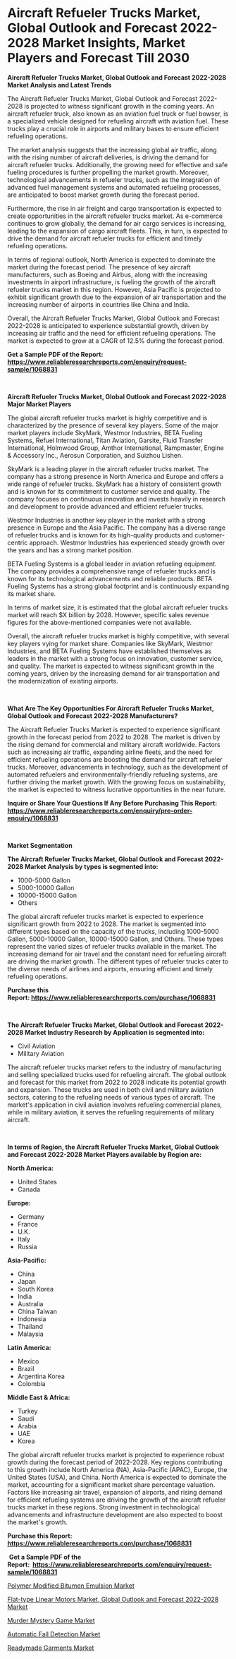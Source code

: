 <p><h1>Aircraft Refueler Trucks Market, Global Outlook and Forecast 2022-2028 Market Insights, Market Players and Forecast Till 2030</h1></p><p><strong>Aircraft Refueler Trucks Market, Global Outlook and Forecast 2022-2028 Market Analysis and Latest Trends</strong></p>
<p><p>The Aircraft Refueler Trucks Market, Global Outlook and Forecast 2022-2028 is projected to witness significant growth in the coming years. An aircraft refueler truck, also known as an aviation fuel truck or fuel bowser, is a specialized vehicle designed for refueling aircraft with aviation fuel. These trucks play a crucial role in airports and military bases to ensure efficient refueling operations.</p><p>The market analysis suggests that the increasing global air traffic, along with the rising number of aircraft deliveries, is driving the demand for aircraft refueler trucks. Additionally, the growing need for effective and safe fueling procedures is further propelling the market growth. Moreover, technological advancements in refueler trucks, such as the integration of advanced fuel management systems and automated refueling processes, are anticipated to boost market growth during the forecast period.</p><p>Furthermore, the rise in air freight and cargo transportation is expected to create opportunities in the aircraft refueler trucks market. As e-commerce continues to grow globally, the demand for air cargo services is increasing, leading to the expansion of cargo aircraft fleets. This, in turn, is expected to drive the demand for aircraft refueler trucks for efficient and timely refueling operations.</p><p>In terms of regional outlook, North America is expected to dominate the market during the forecast period. The presence of key aircraft manufacturers, such as Boeing and Airbus, along with the increasing investments in airport infrastructure, is fueling the growth of the aircraft refueler trucks market in this region. However, Asia Pacific is projected to exhibit significant growth due to the expansion of air transportation and the increasing number of airports in countries like China and India.</p><p>Overall, the Aircraft Refueler Trucks Market, Global Outlook and Forecast 2022-2028 is anticipated to experience substantial growth, driven by increasing air traffic and the need for efficient refueling operations. The market is expected to grow at a CAGR of 12.5% during the forecast period.</p></p>
<p><strong>Get a Sample PDF of the Report:&nbsp; <a href="https://www.reliableresearchreports.com/enquiry/request-sample/1068831">https://www.reliableresearchreports.com/enquiry/request-sample/1068831</a></strong></p>
<p>&nbsp;</p>
<p><strong>Aircraft Refueler Trucks Market, Global Outlook and Forecast 2022-2028 Major Market Players</strong></p>
<p><p>The global aircraft refueler trucks market is highly competitive and is characterized by the presence of several key players. Some of the major market players include SkyMark, Westmor Industries, BETA Fueling Systems, Refuel International, Titan Aviation, Garsite, Fluid Transfer International, Holmwood Group, Amthor International, Rampmaster, Engine & Accessory Inc., Aerosun Corporation, and Suizhou Lishen.</p><p>SkyMark is a leading player in the aircraft refueler trucks market. The company has a strong presence in North America and Europe and offers a wide range of refueler trucks. SkyMark has a history of consistent growth and is known for its commitment to customer service and quality. The company focuses on continuous innovation and invests heavily in research and development to provide advanced and efficient refueler trucks.</p><p>Westmor Industries is another key player in the market with a strong presence in Europe and the Asia Pacific. The company has a diverse range of refueler trucks and is known for its high-quality products and customer-centric approach. Westmor Industries has experienced steady growth over the years and has a strong market position.</p><p>BETA Fueling Systems is a global leader in aviation refueling equipment. The company provides a comprehensive range of refueler trucks and is known for its technological advancements and reliable products. BETA Fueling Systems has a strong global footprint and is continuously expanding its market share.</p><p>In terms of market size, it is estimated that the global aircraft refueler trucks market will reach $X billion by 2028. However, specific sales revenue figures for the above-mentioned companies were not available.</p><p>Overall, the aircraft refueler trucks market is highly competitive, with several key players vying for market share. Companies like SkyMark, Westmor Industries, and BETA Fueling Systems have established themselves as leaders in the market with a strong focus on innovation, customer service, and quality. The market is expected to witness significant growth in the coming years, driven by the increasing demand for air transportation and the modernization of existing airports.</p></p>
<p>&nbsp;</p>
<p><strong>What Are The Key Opportunities For Aircraft Refueler Trucks Market, Global Outlook and Forecast 2022-2028 Manufacturers?</strong></p>
<p><p>The Aircraft Refueler Trucks Market is expected to experience significant growth in the forecast period from 2022 to 2028. The market is driven by the rising demand for commercial and military aircraft worldwide. Factors such as increasing air traffic, expanding airline fleets, and the need for efficient refueling operations are boosting the demand for aircraft refueler trucks. Moreover, advancements in technology, such as the development of automated refuelers and environmentally-friendly refueling systems, are further driving the market growth. With the growing focus on sustainability, the market is expected to witness lucrative opportunities in the near future.</p></p>
<p><strong>Inquire or Share Your Questions If Any Before Purchasing This Report: <a href="https://www.reliableresearchreports.com/enquiry/pre-order-enquiry/1068831">https://www.reliableresearchreports.com/enquiry/pre-order-enquiry/1068831</a></strong></p>
<p>&nbsp;</p>
<p><strong>Market Segmentation</strong></p>
<p><strong>The Aircraft Refueler Trucks Market, Global Outlook and Forecast 2022-2028 Market Analysis by types is segmented into:</strong></p>
<p><ul><li>1000-5000 Gallon</li><li>5000-10000 Gallon</li><li>10000-15000 Gallon</li><li>Others</li></ul></p>
<p><p>The global aircraft refueler trucks market is expected to experience significant growth from 2022 to 2028. The market is segmented into different types based on the capacity of the trucks, including 1000-5000 Gallon, 5000-10000 Gallon, 10000-15000 Gallon, and Others. These types represent the varied sizes of refueler trucks available in the market. The increasing demand for air travel and the constant need for refueling aircraft are driving the market growth. The different types of refueler trucks cater to the diverse needs of airlines and airports, ensuring efficient and timely refueling operations.</p></p>
<p><strong>Purchase this Report:&nbsp;<a href="https://www.reliableresearchreports.com/purchase/1068831">https://www.reliableresearchreports.com/purchase/1068831</a></strong></p>
<p>&nbsp;</p>
<p><strong>The Aircraft Refueler Trucks Market, Global Outlook and Forecast 2022-2028 Market Industry Research by Application is segmented into:</strong></p>
<p><ul><li>Civil Aviation</li><li>Military Aviation</li></ul></p>
<p><p>The aircraft refueler trucks market refers to the industry of manufacturing and selling specialized trucks used for refueling aircraft. The global outlook and forecast for this market from 2022 to 2028 indicate its potential growth and expansion. These trucks are used in both civil and military aviation sectors, catering to the refueling needs of various types of aircraft. The market's application in civil aviation involves refueling commercial planes, while in military aviation, it serves the refueling requirements of military aircraft.</p></p>
<p>&nbsp;</p>
<p><strong>In terms of Region, the Aircraft Refueler Trucks Market, Global Outlook and Forecast 2022-2028 Market Players available by Region are:</strong></p>
<p>
    <p> <strong> North America: </strong>
        <ul>
            <li>United States</li>
            <li>Canada</li>
        </ul>
        </p> 
    <p> <strong> Europe: </strong>
        <ul>
            <li>Germany</li>
            <li>France</li>
            <li>U.K.</li>
            <li>Italy</li>
            <li>Russia</li>
        </ul>
        </p> 
    <p> <strong> Asia-Pacific: </strong>
        <ul>
            <li>China</li>
            <li>Japan</li>
            <li>South Korea</li>
            <li>India</li>
            <li>Australia</li>
            <li>China Taiwan</li>
            <li>Indonesia</li>
            <li>Thailand</li>
            <li>Malaysia</li>
        </ul>
        </p> 
    <p> <strong> Latin America: </strong>
        <ul>
            <li>Mexico</li>
            <li>Brazil</li>
            <li>Argentina Korea</li>
            <li>Colombia</li>
        </ul>
        </p> 
    <p> <strong> Middle East & Africa: </strong>
        <ul>
            <li>Turkey</li>
            <li>Saudi</li>
            <li>Arabia</li>
            <li>UAE</li>
            <li>Korea</li>
        </ul>
    </p>
    </p>
<p><p>The global aircraft refueler trucks market is projected to experience robust growth during the forecast period of 2022-2028. Key regions contributing to this growth include North America (NA), Asia-Pacific (APAC), Europe, the United States (USA), and China. North America is expected to dominate the market, accounting for a significant market share percentage valuation. Factors like increasing air travel, expansion of airports, and rising demand for efficient refueling systems are driving the growth of the aircraft refueler trucks market in these regions. Strong investment in technological advancements and infrastructure development are also expected to boost the market's growth.</p></p>
<p><strong>Purchase this Report: <a href="https://www.reliableresearchreports.com/purchase/1068831">https://www.reliableresearchreports.com/purchase/1068831</a></strong></p>
<p>&nbsp;<strong>Get a Sample PDF of the Report:&nbsp;&nbsp;<a href="https://www.reliableresearchreports.com/enquiry/request-sample/1068831">https://www.reliableresearchreports.com/enquiry/request-sample/1068831</a></strong></p>
<p><strong></strong></p>
<p><p><a href="https://medium.com/@brandonramos59/polymer-modified-bitumen-emulsion-market-size-growth-forecast-2023-2030-335ca93e19a3">Polymer Modified Bitumen Emulsion Market</a></p><p><a href="https://github.com/JameTravis/Market-Research-Report-List-1/blob/main/flat-type-linear-motors-market-global-outlook-and-forecast-2022-2028-market.md">Flat-type Linear Motors Market, Global Outlook and Forecast 2022-2028 Market</a></p><p><a href="https://issuu.com/reportprime-2/docs/murder-mystery-game-market-size-2030.pptx?fr=xKAE9_zU1NQ">Murder Mystery Game Market</a></p><p><a href="https://www.linkedin.com/pulse/automatic-fall-detection-market-insights-players-forecast-rg5ce/">Automatic Fall Detection Market</a></p><p><a href="https://www.linkedin.com/pulse/readymade-garments-market-size-share-amp-trends-analysis-0gsae/">Readymade Garments Market</a></p></p>